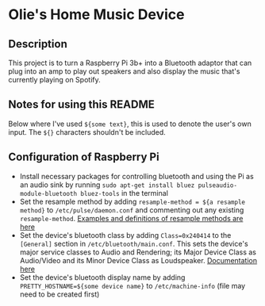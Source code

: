 # Olie's Home Music Device
## Description
This project is to turn a Raspberry Pi 3b+ into a Bluetooth adaptor that can plug into an amp to play out speakers and also display the music that's currently playing on Spotify.

## Notes for using this README
Below where I've used `${some text}`, this is used to denote the user's own input. The `${}` characters shouldn't be included.

## Configuration of Raspberry Pi
* Install necessary packages for controlling bluetooth and using the Pi as an audio sink by running `sudo apt-get install bluez pulseaudio-module-bluetooth bluez-tools` in the terminal
* Set the resample method by adding `resample-method = ${a resample method}` to `/etc/pulse/daemon.conf` and commenting out any existing `resample-method`. [Examples and definitions of resample methods are here](https://manpages.debian.org/unstable/pulseaudio/pulse-daemon.conf.5.en.html#resample_method=)
* Set the device's bluetooth class by adding `Class=0x240414` to the `[General]` section in `/etc/bluetooth/main.conf`. This sets the device's major service classes to Audio and Rendering; its Major Device Class as Audio/Video and its Minor Device Class as Loudspeaker. [Documentation here](https://www.ampedrftech.com/datasheets/cod_definition.pdf)
* Set the device's bluetooth display name by adding `PRETTY_HOSTNAME=${some device name}` to `/etc/machine-info` (file may need to be created first) 
